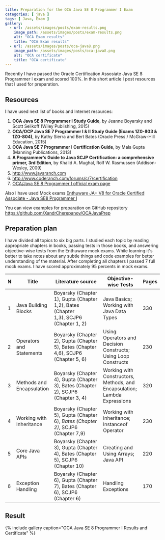 ```yaml
---
title: Preparation for the OCA Java SE 8 Programmer I Exam
categories: [ java ]
tags: [ Java, Exam ]
gallery:
  - url: /assets/images/posts/exam-results.png
    image_path: /assets/images/posts/exam-results.png
    alt: "OCA Exam results"
    title: "OCA Exam results"
  - url: /assets/images/posts/oca-java8.png
    image_path: /assets/images/posts/oca-java8.png
    alt: "OCA certificate"
    title: "OCA certificate"
---
```


Recently I have passed the Oracle Certification Assosiate Java SE 8 Programmer I exam and scored 100%. In this short article I post resources that I used for preparation.


## Resources

I have used next list of books and Internet resources:

1. **OCA Java SE 8 Programmer I Study Guide**, by Jeanne Boyarsky and Scott Selikoff (Wiley Publishing, 2015)
2. **OCA/OCP Java SE 7 Programmer I & II Study Guide (Exams 1Z0-803 & 1Z0-804)**, by Kathy Sierra and Bert Bates (Oracle Press / McGraw-Hill Education, 2015)
3. **OCA Java SE 7 Programmer I Certification Guide**, by Mala Gupta (Manning Publications, 2013)
4. **A Programmer’s Guide to Java SCJP Certification: a comprehensive primer, 3rd Edition**, by Khalid A. Mughal, Rolf W. Rasmussen (Addison-Wesley, 2009)
5. <http://www.javaranch.com>
6. <http://www.coderanch.com/forums/c/7/certification>
7. [OCA/Java SE 8 Programmer I official exam page](http://education.oracle.com/pls/web_prod-plq-dad/db_pages.getpage?page_id=5001&get_params=p_exam_id:1Z0-808)

Also I have used Mock exams [Enthuware JA+ V8 for Oracle Certified Associate - Java SE8 Programmer I](http://enthuware.com/index.php/mock-exams/oracle-certified-associate/java-oca-certification-8)

You can view examples for preparation on GitHub repository <https://github.com/XandrCherepanov/OCAJavaPrep>

## Preparation plan

I have divided all topics to six big parts. I studied each topic by reading appropriate chapters in books, passing tests in those books, and answering objective-wise tests from the Enthuware mock exams. While learning it's better to take notes about any subtle things and code examples for better understanding of the material. After completing all chapters I passed 7 full mock exams. I have scored approximately 95 percents in mock exams.

| N | Title | Literature source | Objective-wise Tests | Pages
| --- | --- | --- | --- | ---
| 1 | Java Building Blocks | Boyarsky (Chapter 1), Gupta (Chapter 1,2), Bates (Chapter 1,3), SCJP6 (Chapter 1, 2) | Java Basics; Working with Java Data Types | 330
| 2 | Operators and Statements | Boyarsky (Chapter 2), Gupta (Chapter 5), Bates (Chapter 4,6), SCJP6 (Chapter 5, 6) | Using Operators and Decision Constructs; Using Loop Constructs | 230
| 3 | Methods and Encapsulation | Boyarsky (Chapter 4), Gupta (Chapter 3), Bates (Chapter 2), SCJP6 (Chapter 3, 4) | Working with Constructors, Methods, and Encapsulation; Lambda Expressions | 320
| 4 | Working with Inheritance | Boyarsky (Chapter 5), Gupta (Chapter 6), *Bates (Chapter 2)*, SCJP6 (Chapter 7,9) | Working with Inheritance; Instanceof Operator | 230
| 5 | Core Java APIs | Boyarsky (Chapter 3), Gupta (Chapter 4), Bates (Chapter 5), SCJP6 (Chapter 10) | Creating and Using Arrays; Java API | 220
| 6 | Exception Handling | Boyarsky (Chapter 6), Gupta (Chapter 7), Bates (Chapter 6), SCJP6 (Chapter 6) | Handling Exceptions | 170

## Result

{% include gallery caption="OCA Java SE 8 Programmer I Results and Certificate" %}
